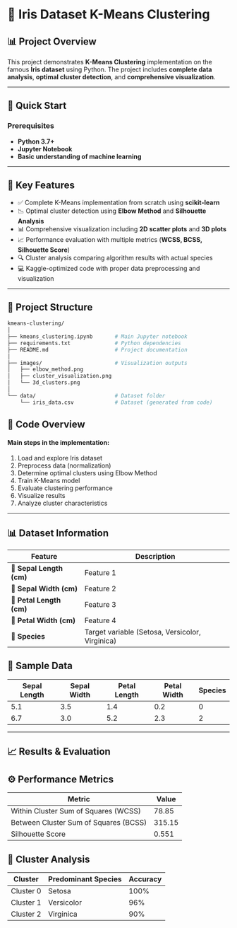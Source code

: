 # 🎯 **Iris Dataset K-Means Clustering**

## 📊 **Project Overview**
This project demonstrates **K-Means Clustering** implementation on the famous **Iris dataset** using Python. The project includes **complete data analysis**, **optimal cluster detection**, and **comprehensive visualization**.

---

## 🚀 **Quick Start**

### **Prerequisites**
- **Python 3.7+**
- **Jupyter Notebook**
- **Basic understanding of machine learning**

---

## 🎯 Key Features
- ✅ Complete K-Means implementation from scratch using **scikit-learn**
- 📉 Optimal cluster detection using **Elbow Method** and **Silhouette Analysis**
- 📊 Comprehensive visualization including **2D scatter plots** and **3D plots**
- 📈 Performance evaluation with multiple metrics (**WCSS, BCSS, Silhouette Score**)
- 🔍 Cluster analysis comparing algorithm results with actual species
- 💻 Kaggle-optimized code with proper data preprocessing and visualization

---

## 📁 Project Structure

```bash
kmeans-clustering/
│
├── kmeans_clustering.ipynb       # Main Jupyter notebook
├── requirements.txt              # Python dependencies
├── README.md                     # Project documentation
│
├── images/                       # Visualization outputs
│   ├── elbow_method.png
│   ├── cluster_visualization.png
│   └── 3d_clusters.png
│
└── data/                         # Dataset folder
    └── iris_data.csv             # Dataset (generated from code)

```

## 🧠 Code Overview
#### Main steps in the implementation:
1. Load and explore Iris dataset
2. Preprocess data (normalization)
3. Determine optimal clusters using Elbow Method
4. Train K-Means model
5. Evaluate clustering performance
6. Visualize results
7. Analyze cluster characteristics

---

## 📊 Dataset Information

 |       Feature            |                    Description                 |
| ------------------------ | ----------------------------------------------- |
| 🌿 **Sepal Length (cm)** |                    Feature 1                    |
| 🌿 **Sepal Width (cm)**  |                    Feature 2                    |
| 🌸 **Petal Length (cm)** |                    Feature 3                    |
| 🌸 **Petal Width (cm)**  |                    Feature 4                    |
| 🌼 **Species**           | Target variable (Setosa, Versicolor, Virginica) |

## 📘 Sample Data

| Sepal Length | Sepal Width | Petal Length | Petal Width | Species |
| ------------ | ----------- | ------------ | ----------- | ------- |
| 5.1          | 3.5         | 1.4          | 0.2         | 0       |
| 6.7          | 3.0         | 5.2          | 2.3         | 2       |


---

## 📈 Results & Evaluation
  ## ⚙️ Performance Metrics
  
| Metric                                | Value  |
| ------------------------------------- | ------ |
| Within Cluster Sum of Squares (WCSS)  | 78.85  |
| Between Cluster Sum of Squares (BCSS) | 315.15 |
| Silhouette Score                      | 0.551  |


 ## 🌸 Cluster Analysis
 
| Cluster   | Predominant Species | Accuracy |
| --------- | ------------------- | -------- |
| Cluster 0 | Setosa              | 100%     |
| Cluster 1 | Versicolor          | 96%      |
| Cluster 2 | Virginica           | 90%      |


